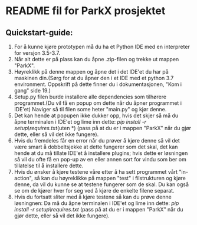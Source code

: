 # README fil for ParkX prosjektet

## Quickstart-guide:
 1. For å kunne kjøre prototypen må du ha et Python IDE med en interpreter for versjon 3.5-3.7.
 2. Når alt dette er på plass kan du åpne .zip-filen og trekke ut mappen "ParkX".
 3. Høyreklikk på denne mappen og åpne det i det IDE'et du har på maskinen din.(Sørg for at du åpner den i et IDE med et python 3.7 environment. Oppskrift på dette finner du i dokumentasjonen, "Kom i gang" side 19.)
 4. Setup.py filen burde installere alle dependencies som tilhørere programmet.(Du vil få en popup om dette når du åpner programmet i IDE'et) Naviger så til filen some heter "main.py" og kjør denne.
 5. Det kan hende at popupen ikke dukker opp, hvis det skjer så må du åpne terminalen i IDE'et og lime inn dette: *pip install -r setup\requires.txt*(uten *) (pass på at du er i mappen "ParkX" når du gjør dette, eller så vil det ikke fungere).
 6. Hvis du fremdeles får en error når du prøver å kjøre denne så vil det være smart å dobbeltsjekke at dette fungerer som det skal, det kan hende at du må tillate IDE'et å installere plugins; hvis dette er løsningen så vil du ofte få en pop-up av en eller annen sort for vindu som ber om tillatelse til å installere dette.
 7. Hvis du ønsker å kjøre testene våre etter å ha sett programmet vårt "in-action", så kan du høyreklikke på mappen "test" i filstrukturen og kjøre denne, da vil du kunne se at testene fungerer som de skal. Du kan også se om de kjører hver for seg ved å kjøre de enkelte filene separat.
 8. Hvis du fortsatt sliter med å kjøre testene så kan du prøve denne løsningnen: Da må du åpne terminalen i IDE'et og lime inn dette: *pip install -r setup\requires.txt* (pass på at du er i mappen "ParkX" når du gjør dette, eller så vil det ikke fungere).
